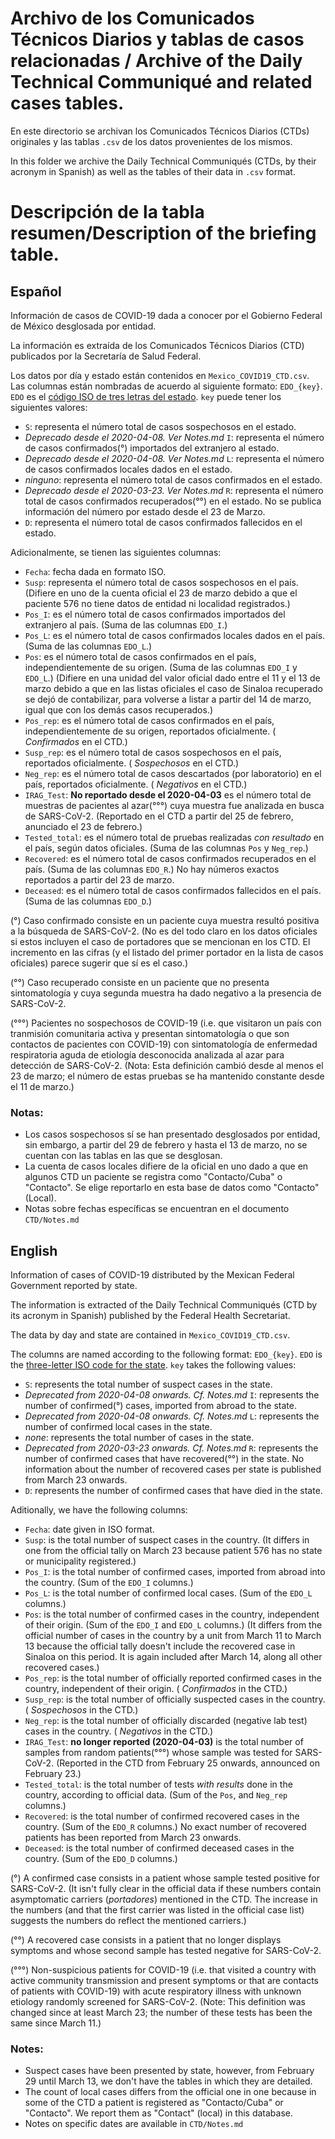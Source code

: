 # Archivo de los Comunicados Técnicos Diarios y tablas de casos relacionadas / Archive of the Daily Technical Communiqué and related cases tables.

En este directorio se archivan los Comunicados Técnicos Diarios (CTDs) originales y las tablas `.csv` de los datos provenientes de los mismos.

In this folder we archive the Daily Technical Communiqués (CTDs, by their acronym in Spanish) as well as the tables of their data in `.csv` format.

# Descripción de la tabla resumen/Description of the briefing table.

## Español
Información de casos de COVID-19 dada a conocer por el Gobierno Federal de México desglosada por entidad.

La información es extraída de los Comunicados Técnicos Diarios (CTD) publicados por la Secretaría de Salud Federal.

Los datos por día y estado están contenidos en ```Mexico_COVID19_CTD.csv```.
Las columnas están nombradas de acuerdo al siguiente formato: ```EDO_{key}```. ```EDO``` es el [código ISO de tres letras del estado](https://www.iso.org/obp/ui/#iso:code:3166:MX). ```key``` puede tener los siguientes valores:

- ```S```: representa el número total de casos sospechosos en el estado.
- *Deprecado desde el 2020-04-08. Ver Notes.md* ```I```: representa el número de casos confirmados(°) importados del extranjero al estado.
- *Deprecado desde el 2020-04-08. Ver Notes.md* ```L```: representa el número de casos confirmados locales dados en el estado.
- *ninguno*: representa el número total de casos confirmados en el estado.
- *Deprecado desde el 2020-03-23. Ver Notes.md* ```R```: representa el número total de casos confirmados recuperados(°°) en el estado. No se publica información del número por estado desde el 23 de Marzo.
- ```D```: representa el número total de casos confirmados fallecidos en el estado.

Adicionalmente,  se tienen las siguientes columnas:

- ```Fecha```: fecha dada en formato ISO.
- ```Susp```: representa el número total de casos sospechosos en el país. (Difiere en uno de la cuenta oficial el 23 de marzo debido a que el paciente 576 no tiene datos de entidad ni localidad registrados.)
- ```Pos_I```: es el número total de casos confirmados importados del extranjero al país. (Suma de las columnas ```EDO_I```.)
- ```Pos_L```: es el número total de casos confirmados locales dados en el país. (Suma de las columnas ```EDO_L```.)
- ```Pos```: es el número total de casos confirmados en el país, independientemente de su origen. (Suma de las columnas ```EDO_I``` y ```EDO_L```.) (Difiere en una unidad del valor oficial dado entre el 11 y el 13 de marzo debido a que en las listas oficiales el caso de Sinaloa recuperado se dejó de contabilizar, para volverse a listar a partir del 14 de marzo, igual que con los demás casos recuperados.)
- ```Pos_rep```: es el número total de casos confirmados en el país, independientemente de su origen, reportados oficialmente. ( *Confirmados* en el CTD.)
- ```Susp_rep```: es el número total de casos sospechosos en el país, reportados oficialmente. ( *Sospechosos* en el CTD.)
- ```Neg_rep```: es el número total de casos descartados (por laboratorio) en el país, reportados oficialmente. ( *Negativos* en el CTD.)
- ```IRAG_Test```: **No reportado desde el 2020-04-03** es el número total de muestras de pacientes al azar(°°°) cuya muestra fue analizada en busca de SARS-CoV-2. (Reportado en el CTD a partir del 25 de febrero, anunciado el 23 de febrero.)
- ```Tested_total```: es el número total de pruebas realizadas *con resultado* en el país, según datos oficiales. (Suma de las columnas ```Pos``` y ```Neg_rep```.)
- ```Recovered```: es el número total de casos confirmados recuperados en el país. (Suma de las columnas ```EDO_R```.)
No hay números exactos reportados a partir del 23 de marzo.
- ```Deceased```: es el número total de casos confirmados fallecidos en el país. (Suma de las columnas ```EDO_D```.)

(°) Caso confirmado consiste en un paciente cuya muestra resultó positiva a la búsqueda de SARS-CoV-2. (No es del todo claro en los datos oficiales si estos incluyen el caso de portadores que se mencionan en los CTD. El incremento en las cifras (y el listado del primer portador en la lista de casos oficiales) parece sugerir que sí es el caso.)

(°°) Caso recuperado consiste en un paciente que no presenta sintomatología y cuya segunda muestra ha dado negativo a la presencia de SARS-CoV-2.

(°°°) Pacientes no sospechosos de COVID-19 (i.e. que visitaron un país con tranmisión comunitaria activa y presentan sintomatología o que son contactos de pacientes con COVID-19) con sintomatología de enfermedad respiratoria aguda de etiología desconocida analizada al azar para detección de SARS-CoV-2.
(Nota: Esta definición cambió desde al menos el 23 de marzo; el número de estas pruebas se ha mantenido constante desde el 11 de marzo.)

### Notas:

- Los casos sospechosos sí se han presentado desglosados por entidad, sin embargo, a partir del 29 de febrero y hasta el 13 de marzo, no se cuentan con las tablas en las que se desglosan.
- La cuenta de casos locales difiere de la oficial en uno dado a que en algunos CTD un paciente se registra como "Contacto/Cuba" o "Contacto". Se elige reportarlo en esta base de datos como "Contacto" (Local).
- Notas sobre fechas específicas se encuentran en el documento `CTD/Notes.md`

## English

Information of cases of COVID-19 distributed by the Mexican Federal Government reported by state.

The information is extracted of the Daily Technical Communiqués (CTD by its acronym in Spanish) published by the Federal Health Secretariat.

The data by day and state are contained in ```Mexico_COVID19_CTD.csv```.

The columns are named according to the following format: ```EDO_{key}```. ```EDO``` is the [three-letter ISO code for the state](https://www.iso.org/obp/ui/#iso:code:3166:MX). ```key``` takes the following values:

- ```S```: represents the total number of suspect cases in the state.
- *Deprecated from 2020-04-08 onwards. Cf. Notes.md* ```I```: represents the number of confirmed(°) cases, imported from abroad to the state.
- *Deprecated from 2020-04-08 onwards. Cf. Notes.md* ```L```: represents the number of confirmed local cases in the state.
- *none*: represents the total number of cases in the state.
- *Deprecated from 2020-03-23 onwards. Cf. Notes.md* ```R```: represents the number of confirmed cases that have recovered(°°) in the state. No information about the number of recovered cases per state is published from March 23 onwards.
- ```D```: represents the number of confirmed cases that have died in the state.

Aditionally, we have the following columns:

- ```Fecha```: date given in ISO format.
- ```Susp```: is the total number of suspect cases in the country. (It differs in one from the official tally on March 23 because patient 576 has no state or municipality registered.)
- ```Pos_I```:  is the total number of confirmed cases, imported from abroad into the country. (Sum of the ```EDO_I``` columns.)
- ```Pos_L```: is the total number of confirmed local cases. (Sum of the ```EDO_L``` columns.)
- ```Pos```: is the total number of confirmed cases in the country, independent of their origin. (Sum of the ```EDO_I``` and ```EDO_L``` columns.) (It differs from the official number of cases in the country by a unit from March 11 to March 13 because the official tally doesn't include the recovered case in Sinaloa on this period. It is again included after March 14, along all other recovered cases.)
- ```Pos_rep```: is the total number of officially reported confirmed cases in the country, independent of their origin. ( *Confirmados* in the CTD.)
- ```Susp_rep```: is the total number of officially suspected cases in the country. ( *Sospechosos* in the CTD.)
- ```Neg_rep```: is the total number of officially discarded (negative lab test) cases in the country. ( *Negativos* in the CTD.)
- ```IRAG_Test```: **no longer reported (2020-04-03)** is the total number of samples from random patients(°°°) whose sample was tested for SARS-CoV-2. (Reported in the CTD from February 25 onwards, announced on February 23.)
- ```Tested_total```: is the total number of tests *with results* done in the country, according to official data. (Sum of the ```Pos```, and ```Neg_rep``` columns.)
- ```Recovered```: is the total number of confirmed recovered cases in the country. (Sum of the ```EDO_R``` columns.)
No exact number of recovered patients has been reported from March 23 onwards.
- ```Deceased```: is the total number of confirmed deceased cases in the country. (Sum of the ```EDO_D``` columns.)

(°) A confirmed case consists in a patient whose sample tested positive for SARS-CoV-2. (It isn't fully clear in the official data if these numbers contain asymptomatic carriers (*portadores*) mentioned in the CTD. The increase in the numbers (and that the first carrier was listed in the official case list) suggests the numbers do reflect the mentioned carriers.)

(°°) A recovered case consists in a patient that no longer displays symptoms and whose second sample has tested negative for SARS-CoV-2.

(°°°) Non-suspicious patients for COVID-19 (i.e. that visited a country with active community transmission and present symptoms or that are contacts of patients with COVID-19) with acute respiratory illness with unknown etiology randomly screened for SARS-CoV-2.
(Note: This definition was changed since at least March 23; the number of these tests has been the same since March 11.)

### Notes:

- Suspect cases have been presented by state, however, from February 29 until March 13, we don't have the tables in which they are detailed.
- The count of local cases differs from the official one in one because in some of the CTD a patient is registered as "Contacto/Cuba" or "Contacto". We report them as "Contact" (local) in this database.
- Notes on specific dates are available in `CTD/Notes.md`
